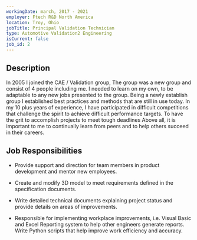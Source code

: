 ```yaml
---
workingDate: march, 2017 - 2021
employer: Ftech R&D North America
location: Troy, Ohio
jobTitle: Principal Validation Technician
type: Automotive Validation2 Engineering
isCurrent: false
job_id: 2
---
```


## Description

In 2005 I joined the CAE / Validation group, The group was a new group and consist of 4 people including me. I needed to learn on my own, to be adaptable to any new jobs presented to the group. Being a newly establish group I established best practices and methods that are still in use today. In my 10 plus years of experience, I have participated in difficult competitions that challenge the spirit to achieve difficult performance targets. To have the grit to accomplish projects to meet tough deadlines Above all, it is important to me to continually learn from peers and to help others succeed in their careers.

## Job Responsibilities

- Provide support and direction for team members in product development and mentor new employees.
- Create and modify 3D model to meet requirements defined in the specification documents.
- Write detailed technical documents explaining project status and provide details on areas of improvements.

- Responsible for implementing workplace improvements, i.e. Visual Basic and Excel Reporting system to help other engineers generate reports. Write Python scripts that help improve work efficiency and accuracy.
